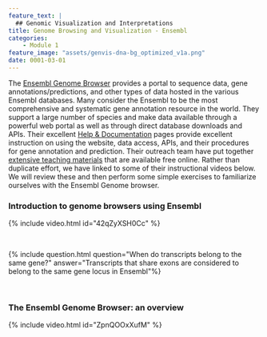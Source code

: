 ```yaml
---
feature_text: |
  ## Genomic Visualization and Interpretations
title: Genome Browsing and Visualization - Ensembl
categories:
    - Module 1
feature_image: "assets/genvis-dna-bg_optimized_v1a.png"
date: 0001-03-01
---
```


The [Ensembl Genome Browser](http://www.ensembl.org/index.html) provides a portal to sequence data, gene annotations/predictions, and other types of data hosted in the various Ensembl databases. Many consider the Ensembl to be the most comprehensive and systematic gene annotation resource in the world. They support a large number of species and make data available through a powerful web portal as well as through direct database downloads and APIs. Their excellent [Help & Documentation](http://www.ensembl.org/info/index.html) pages provide excellent instruction on using the website, data access, APIs, and their procedures for gene annotation and prediction. Their outreach team have put together [extensive teaching materials](http://www.ensembl.org/info/website/tutorials/index.html) that are available free online. Rather than duplicate effort, we have linked to some of their instructional videos below. We will review these and then perform some simple exercises to familiarize ourselves with the Ensembl Genome browser.

### Introduction to genome browsers using Ensembl

{% include video.html id="42qZyXSH0Cc" %}

<p><br></p>

{% include question.html question="When do transcripts belong to the same gene?" answer="Transcripts that share exons are considered to belong to the same gene locus in Ensembl"%}

<p><br></p>

### The Ensembl Genome Browser: an overview

{% include video.html id="ZpnQOOxXufM" %}


